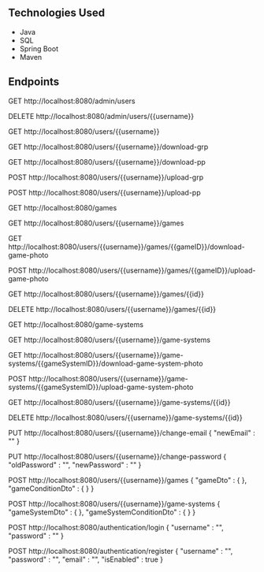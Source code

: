 ## Technologies Used

- Java
- SQL
- Spring Boot
- Maven

## Endpoints

GET http://localhost:8080/admin/users


DELETE http://localhost:8080/admin/users/{{username}}


GET http://localhost:8080/users/{{username}}


GET http://localhost:8080/users/{{username}}/download-grp


GET http://localhost:8080/users/{{username}}/download-pp


POST http://localhost:8080/users/{{username}}/upload-grp


POST http://localhost:8080/users/{{username}}/upload-pp


GET http://localhost:8080/games


GET http://localhost:8080/users/{{username}}/games


GET http://localhost:8080/users/{{username}}/games/{{gameID}}/download-game-photo


POST http://localhost:8080/users/{{username}}/games/{{gameID}}/upload-game-photo


GET http://localhost:8080/users/{{username}}/games/{{id}}


DELETE http://localhost:8080/users/{{username}}/games/{{id}}


GET http://localhost:8080/game-systems


GET http://localhost:8080/users/{{username}}/game-systems


GET http://localhost:8080/users/{{username}}/game-systems/{{gameSystemID}}/download-game-system-photo


POST http://localhost:8080/users/{{username}}/game-systems/{{gameSystemID}}/upload-game-system-photo


GET http://localhost:8080/users/{{username}}/game-systems/{{id}}


DELETE http://localhost:8080/users/{{username}}/game-systems/{{id}}


PUT http://localhost:8080/users/{{username}}/change-email
{
          "newEmail" : ""
        }

PUT http://localhost:8080/users/{{username}}/change-password
{
          "oldPassword" : "",
          "newPassword" : ""
        }

POST http://localhost:8080/users/{{username}}/games
{
          "gameDto" : { },
          "gameConditionDto" : { }
        }

POST http://localhost:8080/users/{{username}}/game-systems
{
          "gameSystemDto" : { },
          "gameSystemConditionDto" : { }
        }

POST http://localhost:8080/authentication/login
{
          "username" : "",
          "password" : ""
        }

POST http://localhost:8080/authentication/register
{
          "username" : "",
          "password" : "",
          "email" : "",
          "isEnabled" : true
        }
